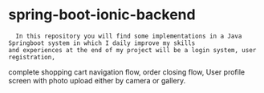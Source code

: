 # spring-boot-ionic-backend

      In this repository you will find some implementations in a Java Springboot system in which I daily improve my skills 
    and experiences at the end of my project will be a login system, user registration, 
  complete shopping cart navigation flow, order closing flow, 
User profile screen with photo upload either by camera or gallery.
